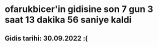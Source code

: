 # ofarukbicer'in gidisine son 7 gun 3 saat 13 dakika 56 saniye kaldi

## Gidis tarihi: 30.09.2022 :(